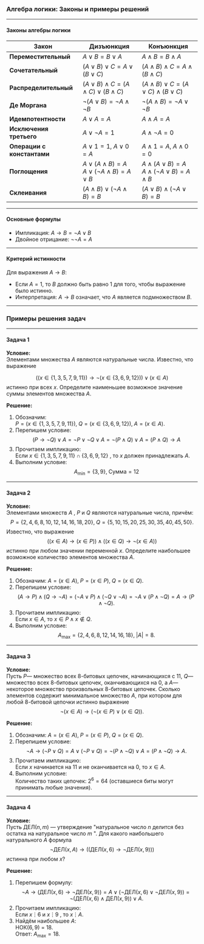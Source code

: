 ### Алгебра логики: Законы и примеры решений

---

#### **Законы алгебры логики**

| Закон                      | Дизъюнкция                                                        | Конъюнкция                                                         |
| -------------------------- | ----------------------------------------------------------------- | ------------------------------------------------------------------ |
| **Переместительный**       |$A \lor B = B \lor A$                                            |$A \land B = B \land A$                                           |
| **Сочетательный**          |$(A \lor B) \lor C = A \lor (B \lor C)$                          |$(A \land B) \land C = A \land (B \land C)$                       |
| **Распределительный**      |$(A \lor B) \land C = (A \land C) \lor (B \land C)$              |$(A \land B) \lor C = (A \lor C) \land (B \lor C)$                |
| **Де Моргана**             |$\lnot(A \lor B) = \lnot A \land \lnot B$                        |$\lnot(A \land B) = \lnot A \lor \lnot B$                         |
| **Идемпотентности**        |$A \lor A = A$                                                   |$A \land A = A$                                                   |
| **Исключения третьего**    |$A \lor \lnot A = 1$                                             |$A \land \lnot A = 0$                                             |
| **Операции с константами** |$A \lor 1 = 1, \; A \lor 0 = A$                                  |$A \land 1 = A, \; A \land 0 = 0$                                 |
| **Поглощения**             |$A \lor (A \land B) = A$<br>$A \lor (\lnot A \land B) = A \lor B$|$A \land (A \lor B) = A$<br>$A \land (\lnot A \lor B) = A \land B$|
| **Склеивания**             |$(A \land B) \lor (\lnot A \land B) = B$                         |$(A \lor B) \land (\lnot A \lor B) = B$                           |

---

#### **Основные формулы**
- Импликация: $A \to B = \lnot A \lor B$
- Двойное отрицание: $\lnot\lnot A = A$

---

#### **Критерий истинности**
Для выражения $A \to B$:
- Если $A = 1$, то $B$ должно быть равно $1$ для того, чтобы выражение было истинно.
- Интерпретация: $A \to B$ означает, что $A$ является подмножеством $B$.

---

### Примеры решения задач

---

#### **Задача 1**
**Условие:**  
Элементами множества $A$ являются натуральные числа. Известно, что выражение 

$$((x \in \{1,3,5,7,9,11\}) \to \lnot(x \in \{3,6,9,12\})) \lor (x \in A)$$ 
истинно при всех $x$. Определите наименьшее возможное значение суммы элементов множества $A$.

**Решение:**
1. Обозначим:  
  $P = (x \in \{1,3,5,7,9,11\}), \; Q = (x \in \{3,6,9,12\}), \; A = (x \in A)$.
2. Перепишем условие:  
  $$(P \to \lnot Q) \lor A = \lnot P \lor \lnot Q \lor A = \lnot(P \land Q) \lor A = (P \land Q) \to A$$
3. Прочитаем импликацию:  
   Если $x \in \{1,3,5,7,9,11\} \cap \{3,6,9,12\}$ , то $x$ должен принадлежать $A$.
4. Выполним условие:  
  $$A_{\text{min}} = \{3, 9\}, \; \text{Сумма} = 12$$

---

#### **Задача 2**
**Условие:**  
Элементами множеств $A$ , $P$ и $Q$ являются натуральные числа, причём:  
$$P = \{2, 4, 6, 8, 10, 12, 14, 16, 18, 20\}, \; Q = \{5, 10, 15, 20, 25, 30, 35, 40, 45, 50\}.$$ 
Известно, что выражение  
$$((x \in A) \to (x \in P)) \land ((x \in Q) \to \lnot(x \in A))$$ 
истинно при любом значении переменной $x$. Определите наибольшее возможное количество элементов множества $A$.

**Решение:**

1. Обозначим: $A = (x \in A), \; P = (x \in P), \; Q = (x \in Q)$.
2. Перепишем условие:  
  $$(A \to P) \land (Q \to \lnot A) = (\lnot A \lor P) \land (\lnot Q \lor \lnot A) = \lnot A \lor (P \land \lnot Q) = A \to (P \land \lnot Q).$$
3. Прочитаем импликацию:  
   Если $x \in A$, то $x \in P \land x \notin Q$.
4. Выполним условие:  
  $$A_{\text{max}} = \{2, 4, 6, 8, 12, 14, 16, 18\}, \; |A| = 8.$$

---

#### **Задача 3**
**Условие:**  
Пусть $P$— множество всех 8-битовых цепочек, начинающихся с $11$, $Q$— множество всех 8-битовых цепочек, оканчивающихся на $0$, а $A$— некоторое множество произвольных 8-битовых цепочек. Сколько элементов содержит минимальное множество $A$, при котором для любой 8-битовой цепочки истинно выражение  
$$\neg(x \in A) \to (\neg(x \in P) \lor (x \in Q)).$$

**Решение:**
1. Обозначим: $A = (x \in A), \; P = (x \in P), \; Q = (x \in Q)$.
2. Перепишем условие:  
  $$\neg A \to (\neg P \lor Q) = A \lor (\neg P \lor Q) = \neg(P \land \lnot Q) \lor A = (P \land \lnot Q) \to A.$$
3. Прочитаем импликацию:  
   Если $x$ начинается на $11$ и не оканчивается на $0$, то $x \in A$.
4. Выполним условие:  
   Количество таких цепочек: $2^6 = 64$ (оставшиеся биты могут принимать любые значения).

---

#### **Задача 4**
**Условие:**  
Пусть $\text{ДЕЛ}(n, m)$ — утверждение "натуральное число $n$ делится без остатка на натуральное число $m$ ". Для какого наибольшего натурального $A$ формула  
$$\neg\text{ДЕЛ}(x, A) \to ((\text{ДЕЛ}(x, 6) \to \neg\text{ДЕЛ}(x, 9)))$$ 
истинна при любом $x$?

**Решение:**

1. Перепишем формулу:  
  $$\neg A \to (\text{ДЕЛ}(x, 6) \to \neg\text{ДЕЛ}(x, 9)) = A \lor (\neg\text{ДЕЛ}(x, 6) \lor \neg\text{ДЕЛ}(x, 9)) = \neg(\text{ДЕЛ}(x, 6) \land \text{ДЕЛ}(x, 9)) \lor A.$$
2. Прочитаем импликацию:  
   Если $x\vdots6$ и $x\vdots9$ , то $x \vdots A$.
3. Найдём наибольшее $A$:  
   НОК($6, 9$) = $18$.  
   Ответ: $A_{\text{max}} = 18$.

